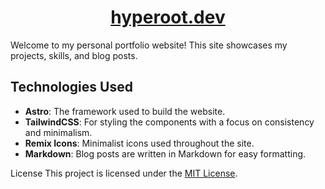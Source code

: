 <h1 align="center"><a href="https://hyperoot.dev/">hyperoot.dev</a></h1>

Welcome to my personal portfolio website! This site showcases my projects, skills, and blog posts.

## Technologies Used

- **Astro**: The framework used to build the website.
- **TailwindCSS**: For styling the components with a focus on consistency and minimalism.
- **Remix Icons**: Minimalist icons used throughout the site.
- **Markdown**: Blog posts are written in Markdown for easy formatting.

License
This project is licensed under the [MIT License](LICENSE).
